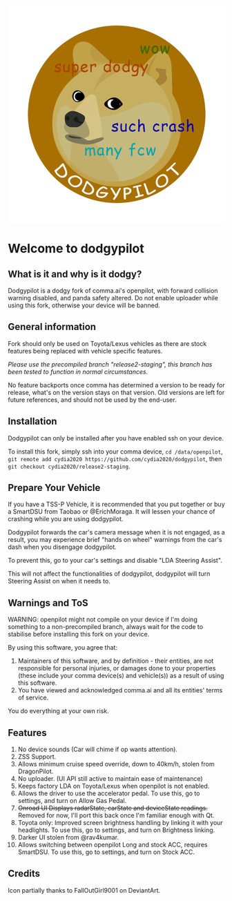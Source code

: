 ![icon partially thanks to FallOutGirl9001 on DeviantArt.](/dodgy_logo.png)
# Welcome to dodgypilot

## What is it and why is it dodgy?
Dodgypilot is a dodgy fork of comma.ai's openpilot, with forward collision warning disabled, and panda safety altered. Do not enable uploader while using this fork, otherwise your device will be banned.

## General information
Fork should only be used on Toyota/Lexus vehicles as there are stock features being replaced with vehicle specific features.

*Please use the precompiled branch "release2-staging", this branch has been tested to function in normal circumstances.*

No feature backports once comma has determined a version to be ready for release, what's on the version stays on that version.
Old versions are left for future references, and should not be used by the end-user.

## Installation
Dodgypilot can only be installed after you have enabled ssh on your device.

To install this fork, simply ssh into your comma device, `cd /data/openpilot`, `git remote add cydia2020 https://github.com/cydia2020/dodgypilot`, then `git checkout cydia2020/release2-staging`.

## Prepare Your Vehicle
If you have a TSS-P Vehicle, it is recommended that you put together or buy a SmartDSU from Taobao or @ErichMoraga. It will lessen your chance of crashing while you are using dodgypilot.

Dodgypilot forwards the car's camera message when it is not engaged, as a result, you may experience brief "hands on wheel" warnings from the car's dash when you disengage dodgypilot.

To prevent this, go to your car's settings and disable "LDA Steering Assist".

This will not affect the functionalities of dodgypilot, dodgypilot will turn Steering Assist on when it needs to.

## Warnings and ToS
WARNING: openpilot might not compile on your device if I'm doing something to a non-precompiled branch, always wait for the code to stabilise before installing this fork on your device.

By using this software, you agree that:
1. Maintainers of this software, and by definition - their entities, are not responsible for personal injuries, or damages done to your properties (these include your comma device(s) and vehicle(s)) as a result of using this software.
2. You have viewed and acknowledged comma.ai and all its entities' terms of service.

You do everything at your own risk.

## Features
1. No device sounds (Car will chime if op wants attention).
2. ZSS Support.
3. Allows minimum cruise speed override, down to 40km/h, stolen from DragonPilot.
4. No uploader. (UI API still active to maintain ease of maintenance)
5. Keeps factory LDA on Toyota/Lexus when openpilot is not enabled.
6. Allows the driver to use the accelerator pedal. To use this, go to settings, and turn on Allow Gas Pedal.
7. ~~Onroad UI Displays radarState, carState and deviceState readings.~~ Removed for now, I'll port this back once I'm familiar enough with Qt.
8. Toyota only: Improved screen brightness handling by linking it with your headlights. To use this, go to settings, and turn on Brightness linking.
9. Darker UI stolen from @rav4kumar.
10. Allows switching between openpilot Long and stock ACC, requires SmartDSU. To use this, go to settings, and turn on Stock ACC.


## Credits
Icon partially thanks to FallOutGirl9001 on DeviantArt.
